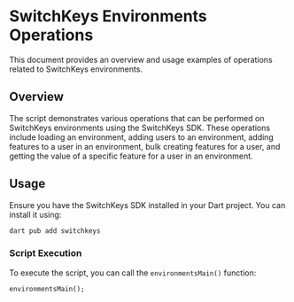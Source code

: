 # SwitchKeys Environments Operations

This document provides an overview and usage examples of operations related to SwitchKeys environments.

## Overview

The script demonstrates various operations that can be performed on SwitchKeys environments using the SwitchKeys SDK. These operations include loading an environment, adding users to an environment, adding features to a user in an environment, bulk creating features for a user, and getting the value of a specific feature for a user in an environment.

## Usage

Ensure you have the SwitchKeys SDK installed in your Dart project. You can install it using:

```bash
dart pub add switchkeys
```

### Script Execution

To execute the script, you can call the `environmentsMain()` function:

```dart
environmentsMain();
```
